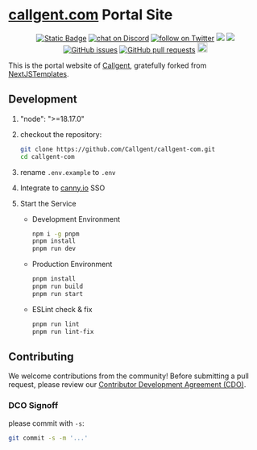 # [callgent.com](https://callgent.com) Portal Site

<p align="center">
    <a href="https://callgent.com" target="_blank">
        <img alt="Static Badge" src="https://img.shields.io/badge/IO-IO?logo=IO&logoColor=%20%23f5f5f5&label=Callgent&labelColor=%20%23155EEF&color=%23EAECF0"></a>
    <a href="https://discord.gg/V9HKBukSRp" target="_blank">
        <img src="https://img.shields.io/discord/1215998670265127102?logo=discord"
            alt="chat on Discord"></a>
    <a href="https://twitter.com/intent/follow?screen_name=callgent" target="_blank">
        <img src="https://img.shields.io/twitter/follow/callgent?style=social&logo=X"
            alt="follow on Twitter"></a>
<a href="https://app.snyk.io/test/github/Callgent/callgent-com" alt="FOSSA Status"><img src="https://snyk.io/test/github/Callgent/callgent-com/badge.svg"/></a>
<a href="https://app.fossa.com/projects/git%2Bgithub.com%2Fcallgent-com%2Fcallgent-com?ref=badge_shield&issueType=license" alt="FOSSA Status"><img src="https://app.fossa.com/api/projects/git%2Bgithub.com%2Fcallgent-com%2Fcallgent-com.svg?type=shield&issueType=license"/></a>
<a href="https://github.com/Callgent/callgent-com/issues">
<img src="https://img.shields.io/github/issues/Callgent/callgent-com.svg" alt="GitHub issues" /></a>
<a href="https://github.com/Callgent/callgent-com/pulls">
<img src="https://img.shields.io/github/issues-pr/Callgent/callgent-com.svg" alt="GitHub pull requests" /></a>
<img src="https://img.shields.io/badge/PRs-welcome-brightgreen.svg?style=flat-square" height="20px">
</p>

This is the portal website of [Callgent](https://callgent.com), gratefully forked from [NextJSTemplates](https://github.com/NextJSTemplates/startup-nextjs).

## Development

1. "node": ">=18.17.0"
2. checkout the repository:

    ```bash
    git clone https://github.com/Callgent/callgent-com.git
    cd callgent-com
    ```

3. rename `.env.example` to `.env`
4. Integrate to [canny.io](https://developers.canny.io/install/widget/sso) SSO
5. Start the Service

    - Development Environment

        ```bash
        npm i -g pnpm
        pnpm install
        pnpm run dev
        ```

    - Production Environment

        ```bash
        pnpm install
        pnpm run build
        pnpm run start
        ```

    - ESLint check & fix

        ```bash
        pnpm run lint
        pnpm run lint-fix
        ```

## Contributing

We welcome contributions from the community! Before submitting a pull request, please review our [Contributor Development Agreement (CDO)](CONTRIBUTING.md).

### DCO Signoff

please commit with `-s`:

```bash
git commit -s -m '...'
```
